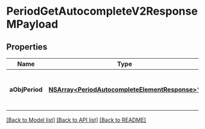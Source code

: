 # PeriodGetAutocompleteV2ResponseMPayload

## Properties
Name | Type | Description | Notes
------------ | ------------- | ------------- | -------------
**aObjPeriod** | [**NSArray&lt;PeriodAutocompleteElementResponse&gt;***](PeriodAutocompleteElementResponse.md) | An array of Period autocomplete element response. | 

[[Back to Model list]](../README.md#documentation-for-models) [[Back to API list]](../README.md#documentation-for-api-endpoints) [[Back to README]](../README.md)


